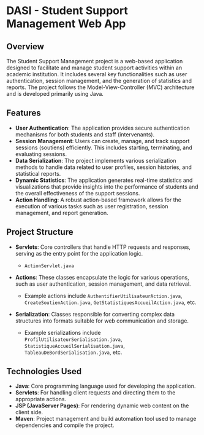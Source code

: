 <h1>DASI - Student Support Management Web App</h1>

<h2>Overview</h2>
The Student Support Management project is a web-based application designed to facilitate and manage student support activities within an academic institution. It includes several key functionalities such as user authentication, session management, and the generation of statistics and reports. The project follows the Model-View-Controller (MVC) architecture and is developed primarily using Java.

<h2>Features</h2>

- <b>User Authentication</b>: The application provides secure authentication mechanisms for both students and staff (intervenants).
- <b>Session Management</b>: Users can create, manage, and track support sessions (soutiens) efficiently. This includes starting, terminating, and evaluating sessions.
- <b>Data Serialization</b>: The project implements various serialization methods to handle data related to user profiles, session histories, and statistical reports.
- <b>Dynamic Statistics</b>: The application generates real-time statistics and visualizations that provide insights into the performance of students and the overall effectiveness of the support sessions.
- <b>Action Handling</b>: A robust action-based framework allows for the execution of various tasks such as user registration, session management, and report generation.

<h2>Project Structure</h2>

- <b>Servlets</b>: Core controllers that handle HTTP requests and responses, serving as the entry point for the application logic.
  - `ActionServlet.java`
  
- <b>Actions</b>: These classes encapsulate the logic for various operations, such as user authentication, session management, and data retrieval.
  - Example actions include `AuthentifierUtilisateurAction.java`, `CreateSoutienAction.java`, `GetStatistiquesAccueilAction.java`, etc.
  
- <b>Serialization</b>: Classes responsible for converting complex data structures into formats suitable for web communication and storage.
  - Example serializations include `ProfilUtilisateurSerialisation.java`, `StatistiqueAccueilSerialisation.java`, `TableauDeBordSerialisation.java`, etc.

<h2>Technologies Used</h2>

- <b>Java</b>: Core programming language used for developing the application.
- <b>Servlets</b>: For handling client requests and directing them to the appropriate actions.
- <b>JSP (JavaServer Pages)</b>: For rendering dynamic web content on the client side.
- <b>Maven</b>: Project management and build automation tool used to manage dependencies and compile the project.

